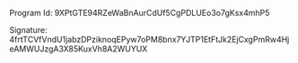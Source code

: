 Program Id: 9XPtGTE94RZeWaBnAurCdUf5CgPDLUEo3o7gKsx4mhP5

Signature: 4frtTCVfVndU1jabzDPziknoqEPyw7oPM8bnx7YJTP1EtFtJk2EjCxgPmRw4HjeAMWUJzgA3X85KuxVh8A2WUYUX
